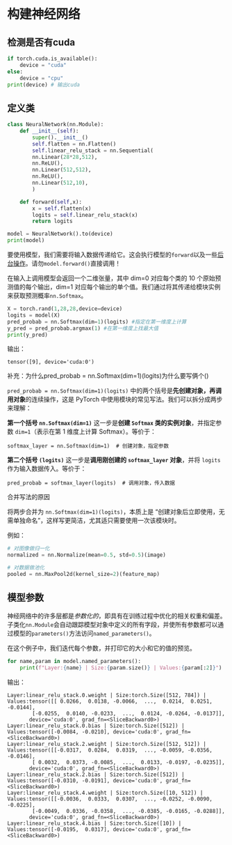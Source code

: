 # 构建神经网络

## 检测是否有cuda

```python
if torch.cuda.is_available():
    device = "cuda"
else:
    device = "cpu"
print(device) # 输出cuda
```



## 定义类

```python
class NeuralNetwork(nn.Module):
    def __init__(self):
        super().__init__()
        self.flatten = nn.Flatten()
        self.linear_relu_stack = nn.Sequential(
        nn.Linear(28*28,512),
        nn.ReLU(),
        nn.Linear(512,512),
        nn.ReLU(),
        nn.Linear(512,10),
        )

    def forward(self,x):
        x = self.flatten(x)
        logits = self.linear_relu_stack(x)
        return logits

model = NeuralNetwork().to(device)
print(model)
```

要使用模型，我们需要将输入数据传递给它。这会执行模型的`forward`以及一些[后台操作](https://github.com/pytorch/pytorch/blob/270111b7b611d174967ed204776985cefca9c144/torch/nn/modules/module.py#L866)。请勿`model.forward()`直接调用！

在输入上调用模型会返回一个二维张量，其中 dim=0 对应每个类的 10 个原始预测值的每个输出，dim=1 对应每个输出的单个值。我们通过将其传递给模块实例来获取预测概率`nn.Softmax`。

```python
X = torch.rand(1,28,28,device=device)
logits = model(X)
pred_probab = nn.Softmax(dim=1)(logits) #指定在第一维度上计算
y_pred = pred_probab.argmax(1) #在第一维度上找最大值
print(y_pred)
```

输出：

```
tensor([9], device='cuda:0')
```

补充：为什么pred_probab = nn.Softmax(dim=1)(logits)为什么要写俩个()

`pred_probab = nn.Softmax(dim=1)(logits)` 中的两个括号是**先创建对象，再调用对象**的连续操作，这是 PyTorch 中使用模块的常见写法。我们可以拆分成两步来理解：

**第一个括号 `nn.Softmax(dim=1)`**
这一步是**创建 `Softmax` 类的实例对象**，并指定参数 `dim=1`（表示在第 1 维度上计算 Softmax）。等价于：

```
softmax_layer = nn.Softmax(dim=1)  # 创建对象，指定参数
```

**第二个括号 `(logits)`**
这一步是**调用刚创建的 `softmax_layer` 对象**，并将 `logits` 作为输入数据传入。等价于：

```
pred_probab = softmax_layer(logits)  # 调用对象，传入数据
```

合并写法的原因

将两步合并为 `nn.Softmax(dim=1)(logits)`，本质上是 “创建对象后立即使用，无需单独命名”，这样写更简洁，尤其适只需要使用一次该模块时。

例如：

```python
# 对图像做归一化
normalized = nn.Normalize(mean=0.5, std=0.5)(image)

# 对数据做池化
pooled = nn.MaxPool2d(kernel_size=2)(feature_map)
```



## 模型参数

神经网络中的许多层都是*参数化的*，即具有在训练过程中优化的相关权重和偏差。子类化`nn.Module`会自动跟踪模型对象中定义的所有字段，并使所有参数都可以通过模型的`parameters()`方法访问`named_parameters()`。

在这个例子中，我们迭代每个参数，并打印它的大小和它的值的预览。

```python
for name,param in model.named_parameters():
    print(f"Layer:{name} | Size:{param.size()} | Values:{param[:2]}")
```

输出：

```
Layer:linear_relu_stack.0.weight | Size:torch.Size([512, 784]) | Values:tensor([[ 0.0266,  0.0138, -0.0066,  ...,  0.0214,  0.0251, -0.0144],
        [-0.0255,  0.0140, -0.0233,  ...,  0.0124, -0.0264, -0.0137]],
       device='cuda:0', grad_fn=<SliceBackward0>)
Layer:linear_relu_stack.0.bias | Size:torch.Size([512]) | Values:tensor([-0.0084, -0.0210], device='cuda:0', grad_fn=<SliceBackward0>)
Layer:linear_relu_stack.2.weight | Size:torch.Size([512, 512]) | Values:tensor([[-0.0317,  0.0284,  0.0319,  ..., -0.0059, -0.0356, -0.0146],
        [ 0.0032,  0.0373, -0.0085,  ...,  0.0133, -0.0197, -0.0235]],
       device='cuda:0', grad_fn=<SliceBackward0>)
Layer:linear_relu_stack.2.bias | Size:torch.Size([512]) | Values:tensor([-0.0310, -0.0191], device='cuda:0', grad_fn=<SliceBackward0>)
Layer:linear_relu_stack.4.weight | Size:torch.Size([10, 512]) | Values:tensor([[-0.0036,  0.0333,  0.0307,  ..., -0.0252, -0.0090, -0.0225],
        [-0.0049,  0.0336, -0.0358,  ..., -0.0385, -0.0165, -0.0288]],
       device='cuda:0', grad_fn=<SliceBackward0>)
Layer:linear_relu_stack.4.bias | Size:torch.Size([10]) | Values:tensor([-0.0195,  0.0317], device='cuda:0', grad_fn=<SliceBackward0>)
```

